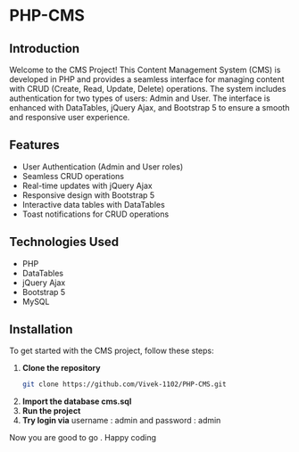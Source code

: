 # PHP-CMS

## Introduction

Welcome to the CMS Project! This Content Management System (CMS) is developed in PHP and provides a seamless interface for managing content with CRUD (Create, Read, Update, Delete) operations. The system includes authentication for two types of users: Admin and User. The interface is enhanced with DataTables, jQuery Ajax, and Bootstrap 5 to ensure a smooth and responsive user experience.

## Features

- User Authentication (Admin and User roles)
- Seamless CRUD operations
- Real-time updates with jQuery Ajax
- Responsive design with Bootstrap 5
- Interactive data tables with DataTables
- Toast notifications for CRUD operations

## Technologies Used

- PHP
- DataTables
- jQuery Ajax
- Bootstrap 5
- MySQL 

## Installation

To get started with the CMS project, follow these steps:

1. **Clone the repository**
    ```bash
    git clone https://github.com/Vivek-1102/PHP-CMS.git
2. **Import the database cms.sql**
3. **Run the project**
4. **Try login via**
    username : admin and password : admin

Now you are good to go . Happy coding
